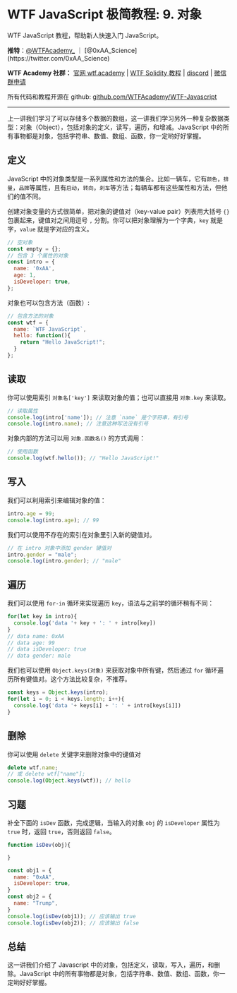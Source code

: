 # WTF JavaScript 极简教程: 9. 对象

WTF JavaScript 教程，帮助新人快速入门 JavaScript。

**推特**：[@WTFAcademy_](https://twitter.com/WTFAcademy_) ｜ [@0xAA_Science](https://twitter.com/0xAA_Science)

**WTF Academy 社群：** [官网 wtf.academy](https://wtf.academy/) | [WTF Solidity 教程](https://github.com/AmazingAng/WTFSolidity) | [discord](https://discord.wtf.academy/) | [微信群申请](https://docs.google.com/forms/d/e/1FAIpQLSe4KGT8Sh6sJ7hedQRuIYirOoZK_85miz3dw7vA1-YjodgJ-A/viewform?usp=sf_link)

所有代码和教程开源在 github: [github.com/WTFAcademy/WTF-Javascript](https://github.com/WTFAcademy/WTF-Javascript)

---

上一讲我们学习了可以存储多个数据的数组，这一讲我们学习另外一种复杂数据类型：对象（Object），包括对象的定义，读写，遍历，和增减。JavaScript 中的所有事物都是对象，包括字符串、数值、数组、函数，你一定哟好好掌握。

## 定义

JavaScript 中的对象类型是一系列属性和方法的集合。比如一辆车，它有`颜色`，`排量`，`品牌`等属性，且有`启动`，`转向`，`刹车`等方法；每辆车都有这些属性和方法，但他们的值不同。

创建对象变量的方式很简单，把对象的键值对（key-value pair）列表用大括号 `{}` 包裹起来，键值对之间用逗号 `,` 分割。你可以把对象理解为一个字典，`key` 就是字，`value` 就是字对应的含义。


```js
// 空对象
const empty = {};
// 包含 3 个属性的对象
const intro = {
  name: '0xAA',
  age: 1,
  isDeveloper: true,
};
```

对象也可以包含方法（函数）:

```js
// 包含方法的对象
const wtf = {
  name: `WTF JavaScript`,
  hello: function(){
    return "Hello JavaScript!";
  }
};
```

## 读取

你可以使用索引 `对象名['key']` 来读取对象的值；也可以直接用 `对象.key` 来读取。

```js
// 读取属性
console.log(intro['name']); // 注意 `name` 是个字符串，有引号
console.log(intro.name); // 注意这种写法没有引号
```

对象内部的方法可以用 `对象.函数名()` 的方式调用：

```js
// 使用函数
console.log(wtf.hello()); // "Hello JavaScript!"
```

## 写入

我们可以利用索引来编辑对象的值：
```js
intro.age = 99;
console.log(intro.age); // 99
```

我们可以使用不存在的索引在对象里引入新的键值对。
```js
// 在 intro 对象中添加 gender 键值对
intro.gender = "male";
console.log(intro.gender); // "male"
```

## 遍历

我们可以使用 `for-in` 循环来实现遍历 `key`，语法与之前学的循环稍有不同：

```js
for(let key in intro){
  console.log('data '+ key + ': ' + intro[key])
}
// data name: 0xAA
// data age: 99
// data isDeveloper: true
// data gender: male
```

我们也可以使用 `Object.keys(对象)` 来获取对象中所有键，然后通过 `for` 循环遍历所有键值对。这个方法比较复杂，不推荐。

```js
const keys = Object.keys(intro);
for(let i = 0; i < keys.length; i++){
  console.log('data '+ keys[i] + ': ' + intro[keys[i]])
}
```

## 删除

你可以使用 `delete` 关键字来删除对象中的键值对

```js
delete wtf.name;
// 或 delete wtf["name"];
console.log(Object.keys(wtf)); // hello
```

## 习题

补全下面的 `isDev` 函数，完成逻辑，当输入的对象 `obj` 的 `isDeveloper` 属性为 `true` 时，返回 `true`，否则返回 `false`。

```js
function isDev(obj){

}

const obj1 = {
  name: "0xAA",
  isDeveloper: true,
}
const obj2 = {
  name: "Trump",
}
console.log(isDev(obj1)); // 应该输出 true
console.log(isDev(obj2)); // 应该输出 false
```

## 总结

这一讲我们介绍了 Javascript 中的对象，包括定义，读取，写入，遍历，和删除。JavaScript 中的所有事物都是对象，包括字符串、数值、数组、函数，你一定哟好好掌握。